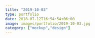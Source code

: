 ```yaml
---
title: "2019-10-03"
type: portfolio
date: 2018-07-12T16:54:54+06:00
image: images/portfolio/2019-10-03.jpg
category: ["mockup","design"]
---
```


